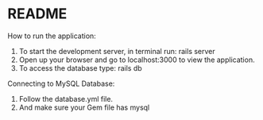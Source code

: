 # README

How to run the application:

1. To start the development server, in terminal run: rails server
2. Open up your browser and go to localhost:3000 to view the application.
3. To access the database type: rails db

Connecting to MySQL Database:
1. Follow the database.yml file.
2. And make sure your Gem file has mysql
